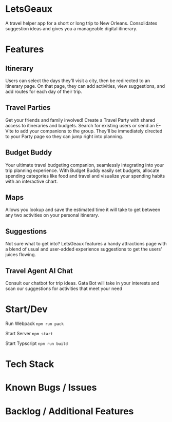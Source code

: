 # LetsGeaux
A travel helper app for a short or long trip to New Orleans. Consolidates suggestion ideas and gives you a manageable digital itinerary. 

# Features
## Itinerary
Users can select the days they'll visit a city, then be redirected to an itinerary page. On that page, they can add activities, view suggestions, and add routes for each day of their trip.

## Travel Parties
Get your friends and family involved! Create a Travel Party with shared access to itineraries and budgets. Search for existing users or send an E-Vite to add your companions to the group. They'll be immediately directed to your Party page so they can jump right into planning.

## Budget Buddy
Your ultimate travel budgeting companion, seamlessly integrating into your trip planning experience. With Budget Buddy easily set budgets, allocate spending categories like food and travel and visualize your spending habits with an interactive chart.

## Maps
Allows you lookup and save the estimated time it will take to get between any two activities on your personal itinerary.

## Suggestions
Not sure what to get into? LetsGeaux features a handy attractions page with a blend of usual and user-added experience suggestions to get the users' juices flowing.

## Travel Agent AI Chat 
Consult our chatbot for trip ideas. Gata Bot will take in your interests and scan our suggestions for activities that meet your need


# Start/Dev
Run Webpack
`npm run pack`

Start Server
`npm start` 

Start Typscript
`npm run build `


# Tech Stack

# Known Bugs / Issues

# Backlog / Additional Features